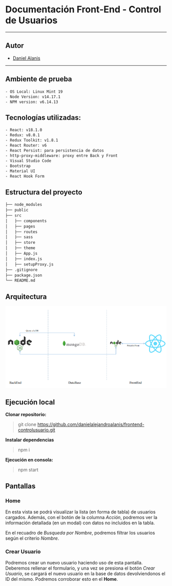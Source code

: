 # Documentación Front-End - Control de Usuarios

-----

## Autor
- [Daniel Alanis](https://github.com/danielalejandroalanis)

-----

## Ambiente de prueba

    - OS Local: Linux Mint 19
    - Node Version: v14.17.1
    - NPM version: v6.14.13

## Tecnologías utilizadas:

    - React: v18.1.0
    - Redux: v8.0.1
    - Redux Toolkit: v1.8.1
    - React Router: v6
    - React Persist: para persistencia de datos
    - http-proxy-middleware: proxy entre Back y Front
    - Visual Studio Code
    - Bootstrap
    - Material UI
    - React Hook Form

## Estructura del proyecto

```bash
├── node_modules
├── public
├── src
│   ├── components
│   ├── pages
│   ├── routes
│   ├── sass
│   ├── store
│   ├── theme
│   ├── App.js
│   ├── index.js
│   ├── setupProxy.js
├── .gitignore
├── package.json
└── README.md
```

## Arquitectura

![alt text](https://github.com/danielalejandroalanis/frontend-controlusuario/blob/main/Arquitectura.png?raw=true)

## Ejecución local

**Clonar repositorio:** 

> git clone https://github.com/danielalejandroalanis/frontend-controlusuario.git

**Instalar dependencias**

> npm i

**Ejecución en consola:**

> npm start

## Pantallas

### Home

En esta vista se podrá visualizar la lista (en forma de tabla) de usuarios cargados. Además, con el botón de la columna *Acción*, podremos ver la información detallada (en un modal) con datos no incluidos en la tabla.

En el recuadro de *Busqueda por Nombre*, podremos filtrar los usuarios según el criterio *Nombre*.

### Crear Usuario

Podremos crear un nuevo usuario haciendo uso de esta pantalla. Deberemos rellenar el formulario, y una vez se presiona el botón *Crear Usuario*, se cargará el nuevo usuario en la base de datos devolviendonos el ID del mismo. Podremos corroborar esto en el **Home**.


